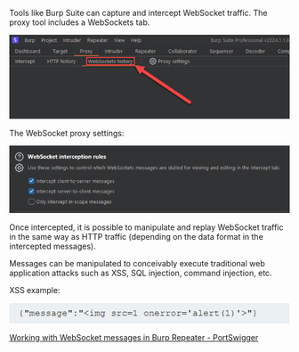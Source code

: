 Tools like Burp Suite can capture and intercept WebSocket traffic. The proxy tool includes a WebSockets tab.

![](../../../_attachments/burp_websocket2.png)

The WebSocket proxy settings:

![](../../../_attachments/burp_websocket.png)

Once intercepted, it is possible to manipulate and replay WebSocket traffic in the same way as HTTP traffic (depending on the data format in the intercepted messages).

Messages can be manipulated to conceivably execute traditional web application attacks such as XSS, SQL injection, command injection, etc.

XSS example:

![](../../../_attachments/xss_simple.png)

[Working with WebSocket messages in Burp Repeater - PortSwigger](https://portswigger.net/burp/documentation/desktop/tools/repeater/websocket-messages)
